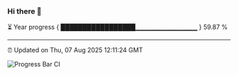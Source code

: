 ### Hi there 👋

⏳ Year progress { █████████████████▁▁▁▁▁▁▁▁▁▁▁▁▁ } 59.87 %

---

⏰ Updated on Thu, 07 Aug 2025 12:11:24 GMT

![Progress Bar CI](https://github.com/liununu/liununu/workflows/Progress%20Bar%20CI/badge.svg)
